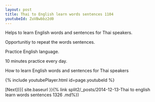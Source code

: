 ```yaml
---
layout: post
title: Thai to English learn words sentences 1104 
youtubeId: ZuVBwbbz2d0
---
```

 
 
Helps to learn English words and sentences for Thai speakers.

Opportunitiy to repeat the words sentences. 

Practice English language. 
 
10 minutes practice every day. 
 
How to learn English words and sentences for Thai speakers 
 
{% include youtubePlayer.html id=page.youtubeId %}
 
 
[Next]({{ site.baseurl }}{% link  split2/_posts/2014-12-13-Thai to english learn words sentences 1326 .md%})
 
